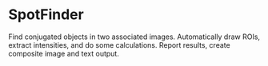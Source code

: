 # SpotFinder
Find conjugated objects in two associated images.
Automatically draw ROIs, extract intensities, and do some calculations.
Report results, create composite image and text output.

